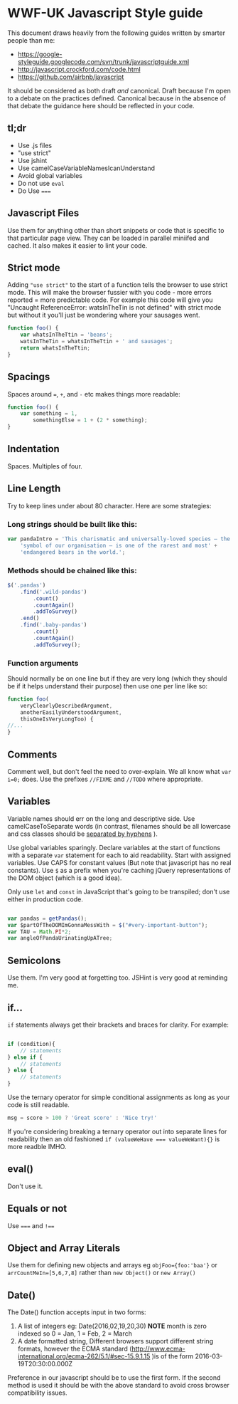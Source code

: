 # WWF-UK Javascript Style guide

This document draws heavily from the following guides written by smarter people than me:

- https://google-styleguide.googlecode.com/svn/trunk/javascriptguide.xml
- http://javascript.crockford.com/code.html
- https://github.com/airbnb/javascript

It should be considered as both draft *and* canonical. Draft because I'm open to a debate on the practices defined. Canonical because in the absence of that debate the guidance here should be reflected in your code.

## tl;dr
- Use .js files
- "use strict"
- Use jshint
- Use camelCaseVariableNamesIcanUnderstand
- Avoid global variables
- Do not use `eval`
- Do Use `===`

## Javascript Files
Use them for anything other than short snippets or code that is specific to that particular page view. They can be loaded in parallel miniifed and cached. It also makes it easier to lint your code.

## Strict mode
Adding `"use strict"` to the start of a function tells the browser to use strict mode. This will make the browser fussier with you code - more errors reported = more predictable code. For example this code will give you "Uncaught ReferenceError: watsInTheTin is not defined" with strict mode but without it you'll just be wondering where your sausages went.

```javascript
function foo() {
    var whatsInTheTtin = 'beans';
    watsInTheTin = whatsInTheTtin + ' and sausages';
    return whatsInTheTtin;
}
```

## Spacings
Spaces around `=`, `+`, and `-` etc makes things more readable:

```javascript
function foo() {
    var something = 1,
        somethingElse = 1 + (2 * something);
}
````

## Indentation
Spaces. Multiples of four.

## Line Length
Try to keep lines under about 80 character.
Here are some strategies:

### Long strings should be built like this:
```javascript
var pandaIntro = 'This charismatic and universally-loved species – the' +
    'symbol of our organisation – is one of the rarest and most' +
    'endangered bears in the world.';
```

### Methods should be chained like this:
```javascript
$('.pandas')
    .find('.wild-pandas')
        .count()
        .countAgain()
        .addToSurvey()
    .end()
    .find('.baby-pandas')
        .count()
        .countAgain()
        .addToSurvey();
```

### Function arguments
Should normally be on one line but if they are very long (which they should be if it helps understand their purpose) then use one per line like so:

```javascript
function foo(
    veryClearlyDescribedArgument,
    anotherEasilyUnderstoodArgument,
    thisOneIsVeryLongToo) {
//...
}
```

## Comments
Comment well, but don't feel the need to over-explain. We all know what `var i=0;` does. Use the prefixes `//FIXME` and `//TODO` where appropriate.

## Variables
Variable names should err on the long and descriptive side. Use camelCaseToSeparate words (in contrast, filenames should be all lowercase and css classes should be [separated by hyphens](https://github.com/WWF-International/wwf-uk-css-style-guide "WWF-UK CSS style guide") ).

Use global variables sparingly. Declare variables at the start of functions with a separate `var` statement for each to aid readability. Start with assigned variables. Use CAPS for constant values (But note that javascript has no real constants). Use `$` as a prefix when you're caching jQuery representations of the DOM object (which is a good idea).

Only use `let` and `const` in JavaScript that's going to be transpiled; don't use either in production code.

```javascript

var pandas = getPandas();
var $partOfTheDOMImGonnaMessWith = $("#very-important-button");
var TAU = Math.PI*2;
var angleOfPandaUrinatingUpATree;

```

## Semicolons
Use them. I'm very good at forgetting too. JSHint is very good at reminding me.

## if...
`if` statements always get their brackets and braces for clarity. For example:

```javascript

if (condition){
    // statements
} else if {
    // statements
} else {
    // statements
}
```

Use the ternary operator for simple conditional assignments as long as your code is still readable.

```javascript
msg = score > 100 ? 'Great score' : 'Nice try!'
```

If you're considering breaking a ternary operator out into separate lines for readability then an old fashioned `if (valueWeHave === valueWeWant){}` is more readble IMHO.


## eval()
Don't use it.

## Equals or not
Use `===` and `!==`


## Object and Array Literals

Use them for defining new objects and arrays eg `objFoo={foo:'baa'}` or `arrCountMeIn=[5,6,7,8]` rather than `new Object()` or `new Array()`

## Date()
The Date() function accepts input in two forms:

1. A list of integers eg: Date(2016,02,19,20,30) **NOTE** month is zero indexed so 0 = Jan, 1 = Feb, 2 = March
1. A date formatted string, Different browsers support different string formats, however the ECMA standard (http://www.ecma-international.org/ecma-262/5.1/#sec-15.9.1.15 )is of the form  2016-03-19T20:30:00.000Z

Preference in our javascript should be to use the first form. If the second method is used it should be with the above standard to avoid cross browser compatibility issues.
